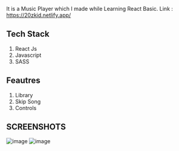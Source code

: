 It is a Music Player which I made while Learning React Basic. Link : https://20zkid.netlify.app/
## Tech Stack
1. React Js
2. Javascript
3. SASS

## Feautres
1. Library
2. Skip Song
3. Controls
## SCREENSHOTS
![image](https://user-images.githubusercontent.com/46845822/136253726-f4c06e4c-1179-4aef-88bc-c1bf98e507d9.png)
![image](https://user-images.githubusercontent.com/46845822/136253825-42a963ef-7daf-4a94-b3c0-a749de22ade5.png)

